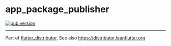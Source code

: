 # app_package_publisher

[![pub version][pub-image]][pub-url]

[pub-image]: https://img.shields.io/pub/v/app_package_publisher.svg
[pub-url]: https://pub.dev/packages/app_package_publisher

---

Part of [flutter_distributor](https://github.com/leanflutter/flutter_distributor), See also https://distributor.leanflutter.org